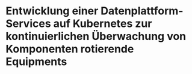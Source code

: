 # Entwicklung einer Datenplattform- Services auf Kubernetes zur kontinuierlichen Überwachung von Komponenten rotierende Equipments 